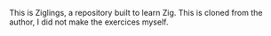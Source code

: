 This is Ziglings, a repository built to learn Zig. This is cloned from the author, I did not make the exercices myself.

